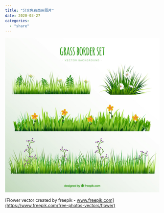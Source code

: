 ```yaml
---
title: "分享免费商用图片"
date: 2020-03-27
categories: 
  - "share"
---
```


![](images/108682-ONMNQA-985-1024x1024.jpg)

[Flower vector created by freepik - www.freepik.com](https://www.freepik.com/free-photos-vectors/flower)
